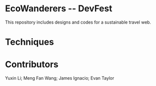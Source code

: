 # EcoWanderers -- DevFest
This repository includes designs and codes for a sustainable travel web.

# Techniques

# Contributors
Yuxin Li; Meng Fan Wang; James Ignacio; Evan Taylor


